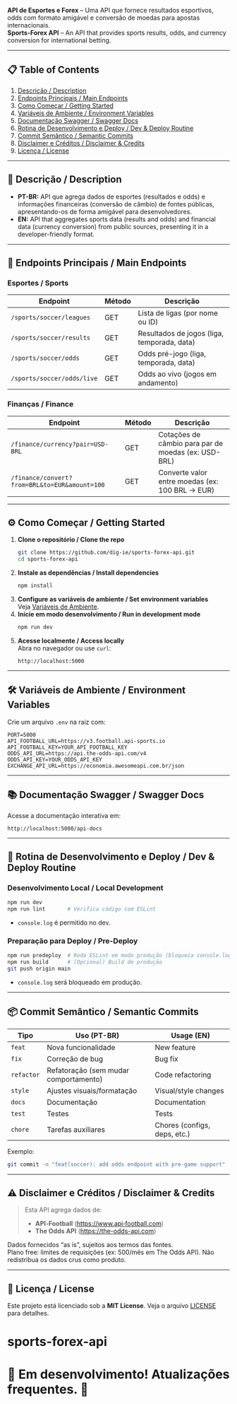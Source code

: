 **API de Esportes e Forex** – Uma API que fornece resultados esportivos, odds com formato amigável e conversão de moedas para apostas internacionais.  
**Sports-Forex API** – An API that provides sports results, odds, and currency conversion for international betting.

---

## 📋 Table of Contents
1. [Descrição / Description](#descrição--description)
2. [Endpoints Principais / Main Endpoints](#endpoints-principais--main-endpoints)
3. [Como Começar / Getting Started](#como-comecar--getting-started)
4. [Variáveis de Ambiente / Environment Variables](#variáveis-de-ambiente--environment-variables)
5. [Documentação Swagger / Swagger Docs](#documentação-swagger--swagger-docs)
6. [Rotina de Desenvolvimento e Deploy / Dev & Deploy Routine](#rotina-de-desenvolvimento-e-deploy--dev--deploy-routine)
7. [Commit Semântico / Semantic Commits](#commit-semântico--semantic-commits)
8. [Disclaimer e Créditos / Disclaimer & Credits](#disclaimer-e-créditos--disclaimer--credits)
9. [Licença / License](#licença--license)

---

## 📖 Descrição / Description
- **PT-BR:** API que agrega dados de esportes (resultados e odds) e informações financeiras (conversão de câmbio) de fontes públicas, apresentando-os de forma amigável para desenvolvedores.
- **EN:** API that aggregates sports data (results and odds) and financial data (currency conversion) from public sources, presenting it in a developer-friendly format.

---

## 🚀 Endpoints Principais / Main Endpoints

### Esportes / Sports
| Endpoint                              | Método | Descrição                                      |
|---------------------------------------|--------|------------------------------------------------|
| `/sports/soccer/leagues`              | GET    | Lista de ligas (por nome ou ID)                |
| `/sports/soccer/results`              | GET    | Resultados de jogos (liga, temporada, data)    |
| `/sports/soccer/odds`                 | GET    | Odds pré-jogo (liga, temporada, data)          |
| `/sports/soccer/odds/live`            | GET    | Odds ao vivo (jogos em andamento)              |

### Finanças / Finance
| Endpoint                                     | Método | Descrição                                                |
|----------------------------------------------|--------|----------------------------------------------------------|
| `/finance/currency?pair=USD-BRL`             | GET    | Cotações de câmbio para par de moedas (ex: USD-BRL)      |
| `/finance/convert?from=BRL&to=EUR&amount=100`| GET    | Converte valor entre moedas (ex: 100 BRL → EUR)          |

---

## ⚙️ Como Começar / Getting Started

1. **Clone o repositório / Clone the repo**
   ```sh
   git clone https://github.com/dig-ie/sports-forex-api.git
   cd sports-forex-api
   ```
2. **Instale as dependências / Install dependencies**
   ```sh
   npm install
   ```
3. **Configure as variáveis de ambiente / Set environment variables**  
   Veja [Variáveis de Ambiente](#variáveis-de-ambiente--environment-variables).
4. **Inicie em modo desenvolvimento / Run in development mode**
   ```sh
   npm run dev
   ```
5. **Acesse localmente / Access locally**  
   Abra no navegador ou use `curl`:
   ```
   http://localhost:5000
   ```

---

## 🛠️ Variáveis de Ambiente / Environment Variables

Crie um arquivo `.env` na raiz com:

```env
PORT=5000
API_FOOTBALL_URL=https://v3.football.api-sports.io
API_FOOTBALL_KEY=YOUR_API_FOOTBALL_KEY
ODDS_API_URL=https://api.the-odds-api.com/v4
ODDS_API_KEY=YOUR_ODDS_API_KEY
EXCHANGE_API_URL=https://economia.awesomeapi.com.br/json
```

---

## 📚 Documentação Swagger / Swagger Docs

Acesse a documentação interativa em:
```
http://localhost:5000/api-docs
```

---

## 🔧 Rotina de Desenvolvimento e Deploy / Dev & Deploy Routine

### Desenvolvimento Local / Local Development
```sh
npm run dev
npm run lint       # Verifica código com ESLint
```
- `console.log` é permitido no dev.

### Preparação para Deploy / Pre-Deploy
```sh
npm run predeploy  # Roda ESLint em modo produção (bloqueia console.log)
npm run build      # (Opcional) Build de produção
git push origin main
```
- `console.log` será bloqueado em produção.

---

## 📦 Commit Semântico / Semantic Commits

| Tipo       | Uso (PT-BR)                          | Usage (EN)                           |
|------------|--------------------------------------|--------------------------------------|
| `feat`     | Nova funcionalidade                  | New feature                          |
| `fix`      | Correção de bug                      | Bug fix                              |
| `refactor` | Refatoração (sem mudar comportamento)| Code refactoring                     |
| `style`    | Ajustes visuais/formatação           | Visual/style changes                 |
| `docs`     | Documentação                         | Documentation                        |
| `test`     | Testes                               | Tests                                |
| `chore`    | Tarefas auxiliares                   | Chores (configs, deps, etc.)         |

Exemplo:
```sh
git commit -m "feat(soccer): add odds endpoint with pre-game support"
```

---

## ⚠️ Disclaimer e Créditos / Disclaimer & Credits

> Esta API agrega dados de:
> - **API‑Football** (https://www.api‑football.com)  
> - **The Odds API** (https://the-odds-api.com)   

Dados fornecidos “as is”, sujeitos aos termos das fontes.  
Plano free: limites de requisições (ex: 500/mês em The Odds API).
Não redistribua os dados crus como produto.

---

## 📄 Licença / License

Este projeto está licenciado sob a **MIT License**. Veja o arquivo [LICENSE](LICENSE) para detalhes.

# sports-forex-api
# 🚧 Em desenvolvimento! Atualizações frequentes. 🚀
